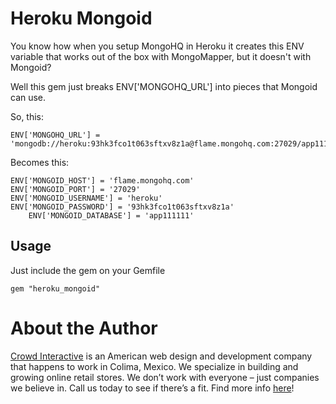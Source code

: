 # Heroku Mongoid

You know how when you setup MongoHQ in Heroku it creates this ENV variable
that works out of the box with MongoMapper, but it doesn't with Mongoid?

Well this gem just breaks ENV['MONGOHQ_URL'] into pieces that Mongoid can
use.

So, this:

    ENV['MONGOHQ_URL'] = 'mongodb://heroku:93hk3fco1t063sftxv8z1a@flame.mongohq.com:27029/app111111'

Becomes this:

    ENV['MONGOID_HOST'] = 'flame.mongohq.com'
    ENV['MONGOID_PORT'] = '27029'
    ENV['MONGOID_USERNAME'] = 'heroku'
    ENV['MONGOID_PASSWORD'] = '93hk3fco1t063sftxv8z1a'
		ENV['MONGOID_DATABASE'] = 'app111111'

## Usage

Just include the gem on your Gemfile

    gem "heroku_mongoid"

# About the Author

[Crowd Interactive](http://www.crowdint.com) is an American web design and development company that happens to work in Colima, Mexico.
We specialize in building and growing online retail stores. We don’t work with everyone – just companies we believe in. Call us today to see if there’s a fit.
Find more info [here](http://www.crowdint.com)!
